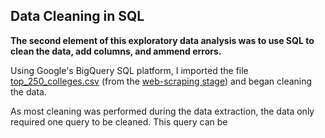 ## Data Cleaning in SQL

**The second element of this exploratory data analysis was to use SQL to clean the data, add columns, and ammend errors.**

Using Google's BigQuery SQL platform, I imported the file [top_250_colleges.csv](https://github.com/eseylar/PortfolioProjects/blob/main/TopCollegesAnalysis/PythonWebScraping/top_250_colleges.csv) (from the [web-scraping stage](https://github.com/eseylar/PortfolioProjects/tree/main/TopCollegesAnalysis/PythonWebScraping)) and began cleaning the data.

As most cleaning was performed during the data extraction, the data only required one query to be cleaned. This query can be 
